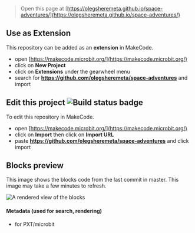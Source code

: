 
> Open this page at [https://olegsheremeta.github.io/space-adventures/](https://olegsheremeta.github.io/space-adventures/)

## Use as Extension

This repository can be added as an **extension** in MakeCode.

* open [https://makecode.microbit.org/](https://makecode.microbit.org/)
* click on **New Project**
* click on **Extensions** under the gearwheel menu
* search for **https://github.com/olegsheremeta/space-adventures** and import

## Edit this project ![Build status badge](https://github.com/olegsheremeta/space-adventures/workflows/MakeCode/badge.svg)

To edit this repository in MakeCode.

* open [https://makecode.microbit.org/](https://makecode.microbit.org/)
* click on **Import** then click on **Import URL**
* paste **https://github.com/olegsheremeta/space-adventures** and click import

## Blocks preview

This image shows the blocks code from the last commit in master.
This image may take a few minutes to refresh.

![A rendered view of the blocks](https://github.com/olegsheremeta/space-adventures/raw/master/.github/makecode/blocks.png)

#### Metadata (used for search, rendering)

* for PXT/microbit
<script src="https://makecode.com/gh-pages-embed.js"></script><script>makeCodeRender("{{ site.makecode.home_url }}", "{{ site.github.owner_name }}/{{ site.github.repository_name }}");</script>
